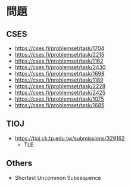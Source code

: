 # 問題
## CSES
- https://cses.fi/problemset/task/1704
- https://cses.fi/problemset/task/2215
- https://cses.fi/problemset/task/1162
- https://cses.fi/problemset/task/2430
- https://cses.fi/problemset/task/1698
- https://cses.fi/problemset/task/1189
- https://cses.fi/problemset/task/2228
- https://cses.fi/problemset/task/2425
- https://cses.fi/problemset/task/1075
- https://cses.fi/problemset/task/1685
## TIOJ
- https://tioj.ck.tp.edu.tw/submissions/329162
  - TLE

## Others
- Shortest Uncommon Subsequence


